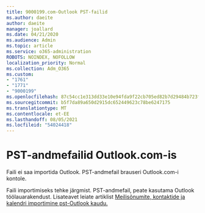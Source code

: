 ```yaml
---
title: 9000199.com-Outlook PST-failid
ms.author: daeite
author: daeite
manager: joallard
ms.date: 04/21/2020
ms.audience: Admin
ms.topic: article
ms.service: o365-administration
ROBOTS: NOINDEX, NOFOLLOW
localization_priority: Normal
ms.collection: Adm_O365
ms.custom:
- "1761"
- "1771"
- "9000199"
ms.openlocfilehash: 87c54cc1e313dd33e10e94fda9f22cb705ed82b7d29484b723faafb64de89840
ms.sourcegitcommit: b5f7da89a650d2915dc652449623c78be6247175
ms.translationtype: MT
ms.contentlocale: et-EE
ms.lasthandoff: 08/05/2021
ms.locfileid: "54024418"
---
```

# <a name="pst-data-files-in-outlookcom"></a>PST-andmefailid Outlook.com-is

Faili ei saa importida Outlook. PST-andmefail brauseri Outlook.com-i kontole.

Faili importimiseks tehke järgmist. PST-andmefail, peate kasutama Outlook töölauarakendust. Lisateavet leiate artiklist [Meilisõnumite, kontaktide ja kalendri importimine pst-Outlook kaudu.](https://support.office.com/article/431a8e9a-f99f-4d5f-ae48-ded54b3440ac?wt.mc_id=Office_Outlook_com_Alchemy)